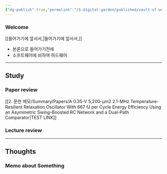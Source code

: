 ```yaml
---
{"dg-publish":true,"permalink":"/5-digital-garden/published/vault-of-woong/","tags":["gardenEntry"],"created":"2025-04-07T00:32:00.480+09:00"}
---
```


### Welcome

[[들어가기에 앞서서,\|들어가기에 앞서서,]]

- 본론으로 들어가기전에
- 소프트웨어에 비하여 하드웨어 

---------------
## Study
### Paper review


[[2. 문헌 메모/Summary/Papers/A 0.35-V 5,200-μm2 2.1-MHz Temperature-Resilient Relaxation Oscillator With 667 fJ per Cycle Energy Efficiency Using an Asymmetric Swing-Boosted RC Network and a Dual-Path Comparator\|TEST LINK]]
 

### Lecture review




---------------
## Thoughts
### Memo about Something